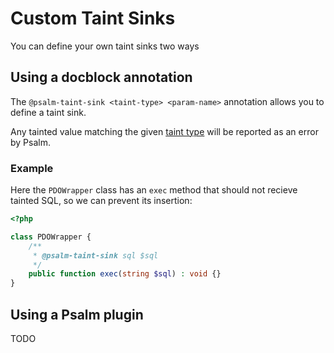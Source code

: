# Custom Taint Sinks

You can define your own taint sinks two ways

## Using a docblock annotation

The `@psalm-taint-sink <taint-type> <param-name>` annotation allows you to define a taint sink.

Any tainted value matching the given [taint type](index.md#taint-types) will be reported as an error by Psalm.

### Example

Here the `PDOWrapper` class has an `exec` method that should not recieve tainted SQL, so we can prevent its insertion:

```php
<?php

class PDOWrapper {
    /**
     * @psalm-taint-sink sql $sql
     */
    public function exec(string $sql) : void {}
}
```

## Using a Psalm plugin

TODO

